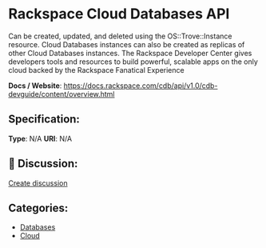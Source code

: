 # Rackspace Cloud Databases API


Can be created, updated, and deleted using the OS::Trove::Instance resource.  Cloud Databases instances can also be created as replicas of other Cloud Databases instances.  The Rackspace Developer Center gives developers tools and resources to build powerful, scalable apps on the only cloud backed by the Rackspace Fanatical Experience

**Docs / Website**: https://docs.rackspace.com/cdb/api/v1.0/cdb-devguide/content/overview.html

## Specification:
**Type**:  N/A 
**URI**:  N/A 

## 💬 Discussion:
[Create discussion](link)

## Categories:
- [Databases](https://github.com/apis-list/apis-list#databases)
- [Cloud](https://github.com/apis-list/apis-list#cloud)






